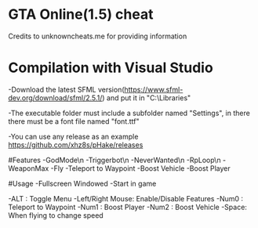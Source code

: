 # GTA Online(1.5) cheat 
Credits to unknowncheats.me for providing information
# Compilation with Visual Studio
-Download the latest SFML version(https://www.sfml-dev.org/download/sfml/2.5.1/) and put it in "C:\\Libraries\"

-The executable folder must include a subfolder named "Settings", in there there must be a font file named "font.ttf"

-You can use any release as an example https://github.com/xhz8s/pHake/releases

#Features
-GodMode\n
-Triggerbot\n
-NeverWanted\n
-RpLoop\n
-WeaponMax
-Fly
-Teleport to Waypoint
-Boost Vehicle
-Boost Player


#Usage
-Fullscreen Windowed
-Start in game

-ALT : Toggle Menu
-Left/Right Mouse: Enable/Disable Features
-Num0 : Teleport to Waypoint
-Num1 : Boost Player
-Num2 : Boost Vehicle
-Space: When flying to change speed
